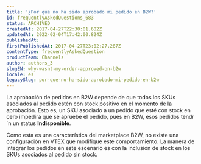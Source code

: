```yaml
---
title: '¿Por qué no ha sido aprobado mi pedido en B2W?'
id: frequentlyAskedQuestions_683
status: ARCHIVED
createdAt: 2017-04-27T22:30:01.602Z
updatedAt: 2022-02-04T17:42:00.824Z
publishedAt: 
firstPublishedAt: 2017-04-27T23:02:27.287Z
contentType: frequentlyAskedQuestion
productTeam: Channels
author: authors_3
slugEN: why-wasnt-my-order-approved-on-b2w
locale: es
legacySlug: por-que-no-ha-sido-aprobado-mi-pedido-en-b2w
---
```


La aprobación de pedidos en B2W depende de que todos los SKUs asociados al pedido estén con stock positivo en el momento de la aprobación. Esto es, un SKU asociado a un pedido que esté con stock en cero impedirá que se apruebe el pedido, pues en B2W, esos pedidos tendr´n un status **Indisponible**.

Como esta es una característica del marketplace B2W, no existe una configuración en VTEX que modifique este comportamiento. La manera de integrar los pedidos en este escenario es con la inclusión de stock en los SKUs asociados al pedido sin stock.
